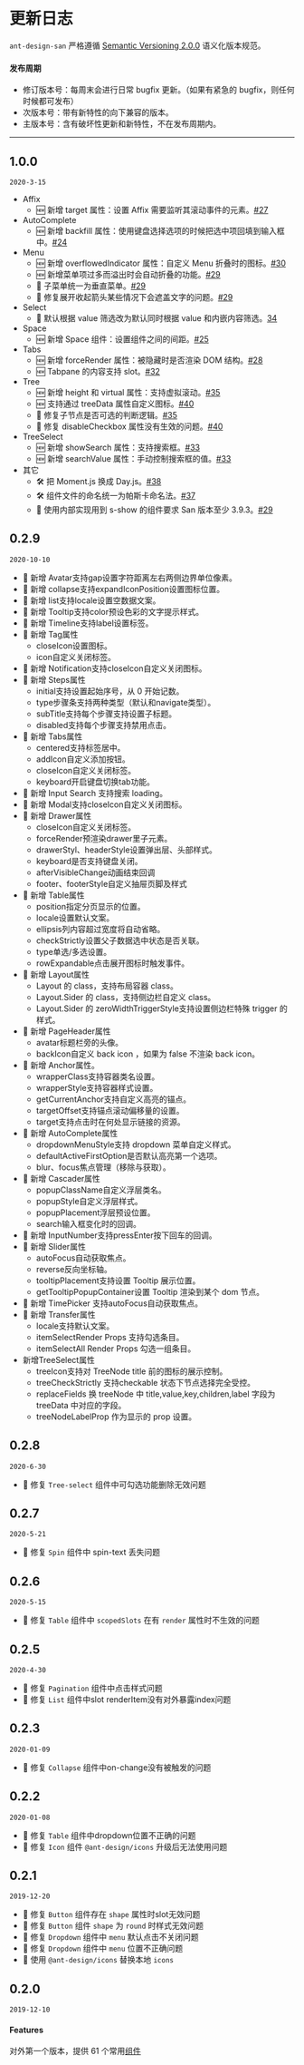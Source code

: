 # 更新日志

`ant-design-san` 严格遵循 [Semantic Versioning 2.0.0](http://semver.org/lang/zh-CN/) 语义化版本规范。

#### 发布周期

- 修订版本号：每周末会进行日常 bugfix 更新。（如果有紧急的 bugfix，则任何时候都可发布）
- 次版本号：带有新特性的向下兼容的版本。
- 主版本号：含有破坏性更新和新特性，不在发布周期内。

---

## 1.0.0
`2020-3-15`
- Affix
    - 🆕 新增 target 属性：设置 Affix 需要监听其滚动事件的元素。[#27](https://github.com/ecomfe/santd/pull/27)
- AutoComplete
    - 🆕 新增 backfill 属性：使用键盘选择选项的时候把选中项回填到输入框中。[#24](https://github.com/ecomfe/santd/pull/24)
- Menu
    - 🆕 新增 overflowedIndicator 属性：自定义 Menu 折叠时的图标。[#30](https://github.com/ecomfe/santd/pull/30)
    - 🆕 新增菜单项过多而溢出时会自动折叠的功能。[#29](https://github.com/ecomfe/santd/pull/29)
    - 💄 子菜单统一为垂直菜单。[#29](https://github.com/ecomfe/santd/pull/29)
    - 🐞 修复展开收起箭头某些情况下会遮盖文字的问题。[#29](https://github.com/ecomfe/santd/pull/29)
- Select
    - 🌟 默认根据 value 筛选改为默认同时根据 value 和内嵌内容筛选。[34](https://github.com/ecomfe/santd/pull/34)
- Space
    - 🆕 新增 Space 组件：设置组件之间的间距。[#25](https://github.com/ecomfe/santd/pull/25)
- Tabs
    - 🆕 新增 forceRender 属性：被隐藏时是否渲染 DOM 结构。[#28](https://github.com/ecomfe/santd/pull/28)
    - 🆕 Tabpane 的内容支持 slot。[#32](https://github.com/ecomfe/santd/pull/32)
- Tree
    - 🆕 新增 height 和 virtual 属性：支持虚拟滚动。[#35](https://github.com/ecomfe/santd/pull/35)
    - 🆕 支持通过 treeData 属性自定义图标。[#40](https://github.com/ecomfe/santd/pull/40)
    - 🐞 修复子节点是否可选的判断逻辑。[#35](https://github.com/ecomfe/santd/pull/35)
    - 🐞 修复 disableCheckbox 属性没有生效的问题。[#40](https://github.com/ecomfe/santd/pull/40)
- TreeSelect
    - 🆕 新增 showSearch 属性：支持搜索框。[#33](https://github.com/ecomfe/santd/pull/33)
    - 🆕 新增 searchValue 属性：手动控制搜索框的值。[#33](https://github.com/ecomfe/santd/pull/33)
- 其它
    - 🛠 把 Moment.js 换成 Day.js。[#38](https://github.com/ecomfe/santd/pull/38)
    - 🛠 组件文件的命名统一为帕斯卡命名法。[#37](https://github.com/ecomfe/santd/pull/37)
    - 🌟 使用内部实现用到 s-show 的组件要求 San 版本至少 3.9.3。[#29](https://github.com/ecomfe/santd/pull/29)

## 0.2.9
`2020-10-10`
- 🐞 新增 Avatar支持gap设置字符距离左右两侧边界单位像素。
- 🐞 新增 collapse支持expandIconPosition设置图标位置。
- 🐞 新增 list支持locale设置空数据文案。
- 🐞 新增 Tooltip支持color预设色彩的文字提示样式。
- 🐞 新增 Timeline支持label设置标签。
- 🐞 新增 Tag属性
    -  closeIcon设置图标。
    -  icon自定义关闭标签。
- 🐞 新增 Notification支持closeIcon自定义关闭图标。
- 🐞 新增 Steps属性
    -  initial支持设置起始序号，从 0 开始记数。
    -  type步骤条支持两种类型（默认和navigate类型）。
    -  subTitle支持每个步骤支持设置子标题。
    -  disabled支持每个步骤支持禁用点击。
- 🐞 新增 Tabs属性
    -  centered支持标签居中。
    -  addIcon自定义添加按钮。
    -  closeIcon自定义关闭标签。
    -  keyboard开启键盘切换tab功能。   
- 🐞 新增 Input Search 支持搜索 loading。
- 🐞 新增 Modal支持closeIcon自定义关闭图标。
- 🐞 新增 Drawer属性
    -  closeIcon自定义关闭标签。
    -  forceRender预渲染drawer里子元素。
    -  drawerStyl、headerStyle设置弹出层、头部样式。
    -  keyboard是否支持键盘关闭。
    -  afterVisibleChange动画结束回调
    -  footer、footerStyle自定义抽屉页脚及样式
- 🐞 新增 Table属性
    -  position指定分页显示的位置。
    -  locale设置默认文案。
    -  ellipsis列内容超过宽度将自动省略。
    -  checkStrictly设置父子数据选中状态是否关联。
    -  type单选/多选设置。
    -  rowExpandable点击展开图标时触发事件。
- 🐞 新增 Layout属性
    -  Layout 的 class，支持布局容器 class。
    -  Layout.Sider 的 class，支持侧边栏自定义 class。
    -  Layout.Sider 的 zeroWidthTriggerStyle支持设置侧边栏特殊 trigger 的样式。
- 🐞 新增 PageHeader属性
    -  avatar标题栏旁的头像。
    -  backIcon自定义 back icon ，如果为 false 不渲染 back icon。
- 🐞 新增 Anchor属性。
    -  wrapperClass支持容器类名设置。
    -  wrapperStyle支持容器样式设置。
    -  getCurrentAnchor支持自定义高亮的锚点。
    -  targetOffset支持锚点滚动偏移量的设置。
    -  target支持点击时在何处显示链接的资源。
- 🐞 新增 AutoComplete属性
    -  dropdownMenuStyle支持 dropdown 菜单自定义样式。
    -  defaultActiveFirstOption是否默认高亮第一个选项。
    -  blur、focus焦点管理（移除与获取）。
- 🐞 新增 Cascader属性
    -  popupClassName自定义浮层类名。
    -  popupStyle自定义浮层样式。
    -  popupPlacement浮层预设位置。
    -  search输入框变化时的回调。
- 🐞 新增 InputNumber支持pressEnter按下回车的回调。
- 🐞 新增 Slider属性
    -  autoFocus自动获取焦点。
    -  reverse反向坐标轴。
    -  tooltipPlacement支持设置 Tooltip 展示位置。
    -  getTooltipPopupContainer设置 Tooltip 渲染到某个 dom 节点。
- 🐞 新增 TimePicker 支持autoFocus自动获取焦点。
- 🐞 新增 Transfer属性
    -  locale支持默认文案。
    -  itemSelectRender Props 支持勾选条目。
    -  itemSelectAll Render Props 勾选一组条目。
-   新增TreeSelect属性
    -  treeIcon支持对 TreeNode title 前的图标的展示控制。
    -  treeCheckStrictly 支持checkable 状态下节点选择完全受控。
    -  replaceFields 换 treeNode 中 title,value,key,children,label 字段为 treeData 中对应的字段。
    -  treeNodeLabelProp 作为显示的 prop 设置。

## 0.2.8

`2020-6-30`

- 🐞 修复 `Tree-select` 组件中可勾选功能删除无效问题

## 0.2.7

`2020-5-21`

- 🐞 修复 `Spin` 组件中 spin-text 丢失问题

## 0.2.6

`2020-5-15`

- 🐞 修复 `Table` 组件中 `scopedSlots` 在有 `render` 属性时不生效的问题

## 0.2.5

`2020-4-30`

- 🐞 修复 `Pagination` 组件中点击样式问题
- 🐞 修复 `List` 组件中slot renderItem没有对外暴露index问题

## 0.2.3

`2020-01-09`

- 🐞 修复 `Collapse` 组件中on-change没有被触发的问题

## 0.2.2

`2020-01-08`

- 🐞 修复 `Table` 组件中dropdown位置不正确的问题
- 🐞 修复 `Icon` 组件 `@ant-design/icons` 升级后无法使用问题

## 0.2.1

`2019-12-20`

- 🐞 修复 `Button` 组件存在 `shape` 属性时slot无效问题
- 🐞 修复 `Button` 组件 `shape` 为 `round` 时样式无效问题
- 🐞 修复 `Dropdown` 组件中 `menu` 默认点击不关闭问题
- 🐞 修复 `Dropdown` 组件中 `menu` 位置不正确问题
- 🐞 使用 `@ant-design/icons` 替换本地 `icons`

## 0.2.0

`2019-12-10`

#### Features

对外第一个版本，提供 61 个常用[组件](https://github.com/ecomfe/santd/blob/master/src/index.js)
